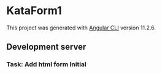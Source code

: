# KataForm1

This project was generated with [Angular CLI](https://github.com/angular/angular-cli) version 11.2.6.

## Development server

### Task: Add html form Initial
